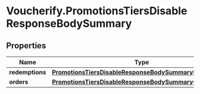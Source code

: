 # Voucherify.PromotionsTiersDisableResponseBodySummary

## Properties

Name | Type | Description | Notes
------------ | ------------- | ------------- | -------------
**redemptions** | [**PromotionsTiersDisableResponseBodySummaryRedemptions**](PromotionsTiersDisableResponseBodySummaryRedemptions.md) |  | [optional] 
**orders** | [**PromotionsTiersDisableResponseBodySummaryOrders**](PromotionsTiersDisableResponseBodySummaryOrders.md) |  | [optional] 


